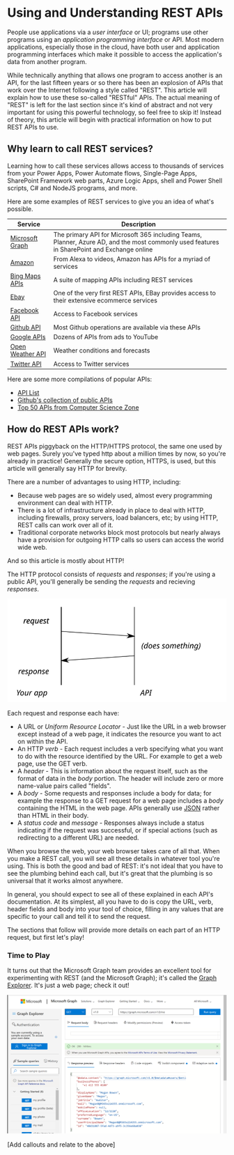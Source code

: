 # Using and Understanding REST APIs

People use applications via a _user interface_ or UI; programs use other programs using an _application programming interface_ or API. Most modern applications, especially those in the cloud, have both user and application programming interfaces which make it possible to access the application's data from another program.

While technically anything that allows one program to access another is an API, for the last fifteen years or so there has been an explosion of APIs that work over the Internet following a style called "REST". This article will explain how to use these so-called "RESTful" APIs. The actual meaning of "REST" is left for the last section since it's kind of abstract and not very important for using this powerful technology, so feel free to skip it! Instead of theory, this article will begin with practical information on how to put REST APIs to use.

## Why learn to call REST services?

Learning how to call these services allows access to thousands of services from your Power Apps, Power Automate flows, Single-Page Apps, SharePoint Framework web parts, Azure Logic Apps, shell and Power Shell scripts, C# and NodeJS programs, and more.

Here are some examples of REST services to give you an idea of what's possible.

| Service | Description |
|--|--|
| [Microsoft Graph](https://docs.microsoft.com/en-us/graph/overview) | The primary API for Microsoft 365 including Teams, Planner, Azure AD, and the most commonly used features in SharePoint and Exchange online |
| [Amazon](https://developer.amazon.com/) | From Alexa to videos, Amazon has APIs for a myriad of services |
| [Bing Maps APIs](https://www.microsoft.com/en-us/maps/choose-your-bing-maps-api) | A suite of mapping APIs including REST services |
| [Ebay](https://developer.ebay.com/docs) | One of the very first REST APIs, EBay provides access to their extensive ecommerce services |
| [Facebook API](https://developers.facebook.com/docs/apis-and-sdks) | Access to Facebook services |
| [Github API](https://docs.github.com/en/rest) | Most Github operations are available via these APIs |
| [Google APIs](https://developers.google.com/apis-explorer/) | Dozens of APIs from ads to YouTube |
| [Open Weather API](https://openweathermap.org/api) | Weather conditions and forecasts |
| [Twitter API](https://developer.twitter.com/en/docs/twitter-api) | Access to Twitter services |

Here are some more compilations of popular APIs:

* [API List](https://apilist.fun/)
* [Github's collection of public APIs](https://github.com/public-apis/public-apis/blob/master/README.md)
* [Top 50 APIs from Computer Science Zone](https://www.computersciencezone.org/50-most-useful-apis-for-developers/#:~:text=%2050%20Most%20Useful%20APIs%20for%20Developers%20,The%20ability%20to%20log%20into%20a...%20More)

## How do REST APIs work?

REST APIs piggyback on the HTTP/HTTPS protocol, the same one used by web pages. Surely you've typed http about a million times by now, so you're already in practice! Generally the secure option, HTTPS, is used, but this article will generally say HTTP for brevity.

There are a number of advantages to using HTTP, including:

* Because web pages are so widely used, almost every programming environment can deal with HTTP. 
* There is a lot of infrastructure already in place to deal with HTTP, including firewalls, proxy servers, load balancers, etc; by using HTTP, REST calls can work over all of it.
* Traditional corporate networks block most protocols but nearly always have a provision for outgoing HTTP calls so users can access the world wide web.

And so this article is mostly about HTTP!

The HTTP protocol consists of _requests_ and _responses_; if you're using a public API, you'll generally be sending the _requests_ and recieving _responses_.

![Requests and Responses](./request-response.svg)

Each request and response each have:

* A URL or _Uniform Resource Locator_ - Just like the URL in a web browser except instead of a web page, it indicates the resource you want to act on within the API.
* An HTTP _verb_ - Each request includes a verb specifying what you want to do with the resource identified by the URL. For example to get a web page, use the GET verb.
* A _header_ - This is information about the request itself, such as the format of data in the _body_ portion. The header will include zero or more name-value pairs called "fields".
* A _body_ - Some requests and responses include a body for data; for example the response to a GET request for a web page includes a _body_ containing the HTML in the web page. APIs generally use [JSON](https://techcommunity.microsoft.com/t5/microsoft-365-pnp-blog/introduction-to-json/ba-p/2049369) rather than HTML in their body.
* A _status code_ and _message_ - Responses always include a status indicating if the request was successful, or if special actions (such as redirecting to a different URL) are needed.

When you browse the web, your web browser takes care of all that. When you make a REST call, you will see all these details in whatever tool you're using. This is both the good and bad of REST: it's not ideal that you have to see the plumbing behind each call, but it's great that the plumbing is so universal that it works almost anywhere.

In general, you should expect to see all of these explained in each API's documentation. At its simplest, all you have to do is copy the URL, verb, header fields and body into your tool of choice, filling in any values that are specific to your call and tell it to send the request.

The sections that follow will provide more details on each part of an HTTP request, but first let's play!

### Time to Play

It turns out that the Microsoft Graph team provides an excellent tool for experimenting with REST (and the Microsoft Graph); it's called the [Graph Explorer](https://developer.microsoft.com/en-us/graph/graph-explorer). It's just a web page; check it out!

![Graph Explorer](./rest-graph-explorer.png)

[Add callouts and relate to the above]







